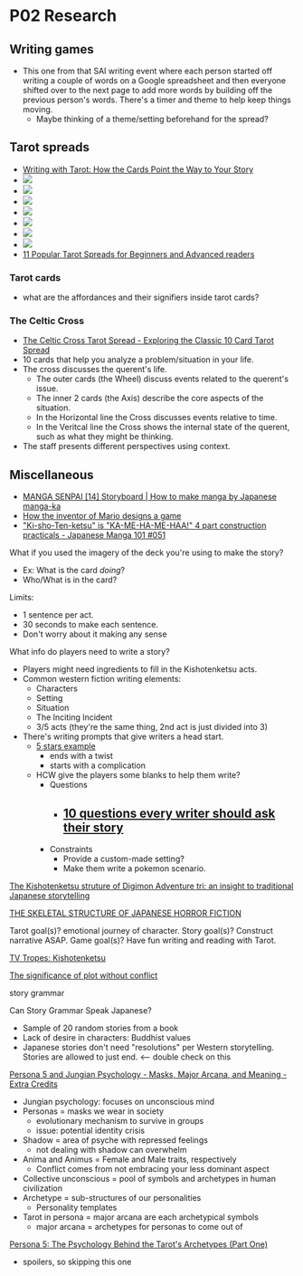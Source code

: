 # P02 Research

## Writing games
- This one from that SAI writing event where each person started off writing a couple of words on a Google spreadsheet and then everyone shifted over to the next page to add more words by building off the previous person's words. There's a timer and theme to help keep things moving.
  - Maybe thinking of a theme/setting beforehand for the spread?

## Tarot spreads
- [Writing with Tarot: How the Cards Point the Way to Your Story](https://www.thecreativepenn.com/2018/12/14/writing-with-tarot-how-the-cards-point-the-way-to-your-story/)
- ![](Assets/3d6009b077d6d4f454ff9f3a5eabae2a.jpg)
- ![](Assets/b88537c26f3c67e955d2d5177f29fc53.png)
- ![](Assets/characterspread.png)
- ![](Assets/plotspread.png)
- ![](Assets/The+Prologue+Spread+Writer's+Edition.jpg)
- ![](Assets/tumblr_p1qrd5CvHr1uew4jlo1_1280.jpg)
- ![](Assets/celtic-cross-tarot-spread-10-card-tarot-spread-anatomy-detail-full-infographic.jpg)
- [11 Popular Tarot Spreads for Beginners and Advanced readers](https://www.alittlesparkofjoy.com/easy-tarot-spreads/)

### Tarot cards
- what are the affordances and their signifiers inside tarot cards?


### The Celtic Cross
- [The Celtic Cross Tarot Spread - Exploring the Classic 10 Card Tarot Spread](https://labyrinthos.co/blogs/learn-tarot-with-labyrinthos-academy/the-celtic-cross-tarot-spread-exploring-the-classic-10-card-tarot-spread)
- 10 cards that help you analyze a problem/situation in your life.
- The cross discusses the querent's life.
  - The outer cards (the Wheel) discuss events related to the querent's issue.
  - The inner 2 cards (the Axis) describe the core aspects of the situation.
  - In the Horizontal line the Cross discusses events relative to time.
  - In the Veritcal line the Cross shows the internal state of the querent, such as what they might be thinking.
- The staff presents different perspectives using context.

## Miscellaneous

- [MANGA SENPAI [14] Storyboard | How to make manga by Japanese manga-ka](https://www.youtube.com/watch?v=Y3DC30oW8gE)
- [How the inventor of Mario designs a game](https://www.youtube.com/watch?v=K-NBcP0YUQI)
- ["Ki-sho-Ten-ketsu" is "KA-ME-HA-ME-HAA!" 4 part construction practicals - Japanese Manga 101 #051](https://youtu.be/Tfi0FvD9Yu0)

What if you used the imagery of the deck you're using to make the story?
- Ex: What is the card *doing*?
- Who/What is in the card?

Limits: 
- 1 sentence per act.
- 30 seconds to make each sentence.
- Don't worry about it making any sense

What info do players need to write a story?
- Players might need ingredients to fill in the Kishotenketsu acts.
- Common western fiction writing elements:
  - Characters
  - Setting
  - Situation
  - The Inciting Incident
  - 3/5 acts (they're the same thing, 2nd act is just divided into 3)
- There's writing prompts that give writers a head start.
  - [5 stars example](https://www.instagram.com/p/CX3P7-XMy60/)
    - ends with a twist
    - starts with a complication
  - HCW give the players some blanks to help them write?
    - Questions
      - [10 questions every writer should ask their story](https://www.johnyorkestory.com/2020/02/10-questions-every-writer-should-ask-their-story/)
        - 
    - Constraints
      - Provide a custom-made setting?
      - Make them write a pokemon scenario.

[The Kishotenketsu struture of Digimon Adventure tri: an insight to traditional Japanese storytelling](https://50cyg.tumblr.com/post/170018851160/the-kishotenketsu-struture-of-digimon-adventure)

[THE SKELETAL STRUCTURE OF JAPANESE HORROR FICTION](https://www.tofugu.com/japan/japanese-horror-structure/)

Tarot goal(s)? emotional journey of character. Story goal(s)? Construct narrative ASAP. Game goal(s)? Have fun writing and reading with Tarot.

[TV Tropes: Kishotenketsu](https://tvtropes.org/pmwiki/pmwiki.php/Main/Kishotenketsu)

[The significance of plot without conflict](https://stilleatingoranges.tumblr.com/post/25153960313/the-significance-of-plot-without-conflict)

story grammar

Can Story Grammar Speak Japanese?
- Sample of 20 random stories from a book
- Lack of desire in characters: Buddhist values
- Japanese stories don't need "resolutions" per Western storytelling. Stories are allowed to just end. <-- double check on this

[Persona 5 and Jungian Psychology - Masks, Major Arcana, and Meaning - Extra Credits](https://www.youtube.com/watch?v=4a4EdAES0fk)
- Jungian psychology: focuses on unconscious mind
- Personas = masks we wear in society
  - evolutionary mechanism to survive in groups
  - issue: potential identity crisis
- Shadow = area of psyche with repressed feelings
  - not dealing with shadow can overwhelm
- Anima and Animus = Female and Male traits, respectively
  - Conflict comes from not embracing your less dominant aspect
- Collective unconscious = pool of symbols and archetypes in human civilization
- Archetype = sub-structures of our personalities
  - Personality templates
- Tarot in persona = major arcana are each archetypical symbols
  - major arcana = archetypes for personas to come out of

[Persona 5: The Psychology Behind the Tarot's Archetypes (Part One)](https://www.youtube.com/watch?v=E1y24qmG7Zg)
- spoilers, so skipping this one